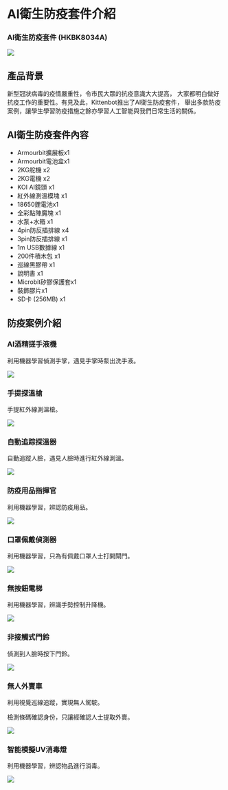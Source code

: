 # AI衛生防疫套件介紹

### AI衛生防疫套件 (HKBK8034A)

![](./images/all.png)

## 產品背景

新型冠狀病毒的疫情嚴重性，令市民大眾的抗疫意識大大提高，
大家都明白做好抗疫工作的重要性。有見及此，Kittenbot推出了AI衛生防疫套件，
舉出多款防疫案例，讓學生學習防疫措施之餘亦學習人工智能與我們日常生活的關係。


## AI衛生防疫套件內容

- Armourbit擴展板x1
- Armourbit電池盒x1
- 2KG舵機 x2
- 2KG電機 x2
- KOI AI鏡頭 x1
- 紅外線測溫模塊 x1
- 18650鋰電池x1
- 全彩點陣魔塊 x1
- 水泵+水箱 x1
- 4pin防反插排線 x4
- 3pin防反插排線 x1
- 1m USB數據線 x1
- 200件積木包 x1
- 巡線黑膠帶 x1
- 說明書 x1
- Microbit矽膠保護套x1
- 裝飾膠片x1
- SD卡 (256MB) x1

## 防疫案例介紹

### AI酒精搓手液機

利用機器學習偵測手掌，遇見手掌時泵出洗手液。

![](./images/wash.png)

### 手提探溫槍

手提紅外線測溫槍。

![](./images/tempgun.png)

### 自動追踪探溫器

自動追蹤人臉，遇見人臉時進行紅外線測溫。

![](./images/tempdesk.png)

### 防疫用品指揮官

利用機器學習，辨認防疫用品。

![](./images/command.png)

### 口罩佩戴偵測器

利用機器學習，只為有佩戴口罩人士打開閘門。

![](./images/maskdoor.png)

### 無按鈕電梯

利用機器學習，辨識手勢控制升降機。

![](./images/lift.png)

### 非接觸式門鈴

偵測到人臉時按下門鈴。

![](./images/bell.png)

### 無人外賣車

利用視覺巡線追蹤，實現無人駕駛。

檢測條碼確認身份，只讓經確認人士提取外賣。

![](./images/car.png)

### 智能模擬UV消毒燈

利用機器學習，辨認物品進行消毒。

![](./images/uvlight.png)